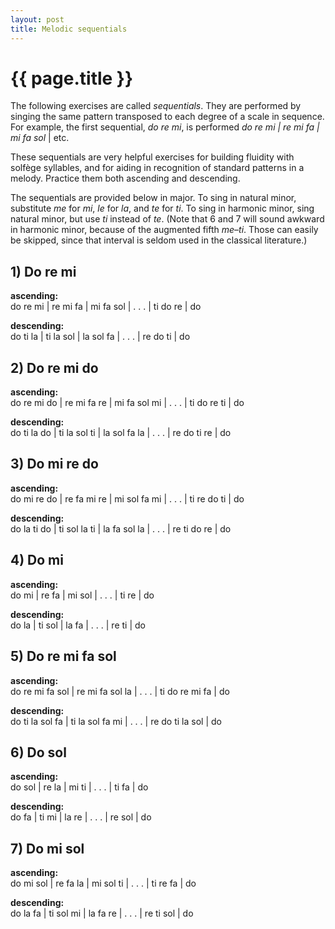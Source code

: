```yaml
---
layout: post
title: Melodic sequentials
---
```


{{ page.title }}
================

The following exercises are called *sequentials*. They are performed by singing the same pattern transposed to each degree of a scale in sequence. For example, the first sequential, *do re mi*, is performed *do re mi | re mi fa | mi fa sol* | etc.

These sequentials are very helpful exercises for building fluidity with solfège syllables, and for aiding in recognition of standard patterns in a melody. Practice them both ascending and descending.

The sequentials are provided below in major. To sing in natural minor, substitute *me* for *mi*, *le* for *la*, and *te* for *ti*. To sing in harmonic minor, sing natural minor, but use *ti* instead of *te*. (Note that 6 and 7 will sound awkward in harmonic minor, because of the augmented fifth *me*–*ti*. Those can easily be skipped, since that interval is seldom used in the classical literature.)

## 1) Do re mi ##

**ascending:**  
do re mi | re mi fa | mi fa sol | . . . | ti do re | do

**descending:**  
do ti la | ti la sol | la sol fa | . . . | re do ti | do

## 2) Do re mi do ##

**ascending:**  
do re mi do | re mi fa re | mi fa sol mi | . . . | ti do re ti | do

**descending:**  
do ti la do | ti la sol ti | la sol fa la | . . . | re do ti re | do

## 3) Do mi re do ##

**ascending:**  
do mi re do | re fa mi re | mi sol fa mi | . . . | ti re do ti | do

**descending:**  
do la ti do | ti sol la ti | la fa sol la | . . . | re ti do re | do

## 4) Do mi ##

**ascending:**  
do mi | re fa | mi sol | . . . | ti re | do

**descending:**  
do la | ti sol | la fa | . . . | re ti | do

## 5) Do re mi fa sol ##

**ascending:**  
do re mi fa sol | re mi fa sol la | . . . | ti do re mi fa | do

**descending:**  
do ti la sol fa | ti la sol fa mi | . . . | re do ti la sol | do

## 6) Do sol ##

**ascending:**  
do sol | re la | mi ti | . . . | ti fa | do

**descending:**  
do fa | ti mi | la re | . . . | re sol | do

## 7) Do mi sol ##

**ascending:**  
do mi sol | re fa la | mi sol ti | . . . | ti re fa | do

**descending:**  
do la fa | ti sol mi | la fa re | . . . | re ti sol | do
